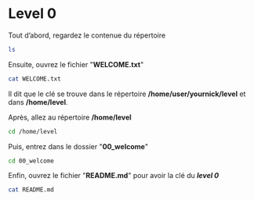 # Level 0

Tout d’abord, regardez le contenue du répertoire
```sh
ls
```

Ensuite, ouvrez le fichier "**WELCOME.txt**"
```sh
cat WELCOME.txt
```

Il dit que le clé se trouve dans le répertoire **/home/user/yournick/level** et dans **/home/level**.


Après, allez au répertoire **/home/level** 
```sh
cd /home/level
```
Puis, entrez dans le dossier "**00_welcome**"
```sh
cd 00_welcome
```
Enfin, ouvrez le fichier "**README.md**" pour avoir la clé du ***level 0***
```sh
cat README.md
```


